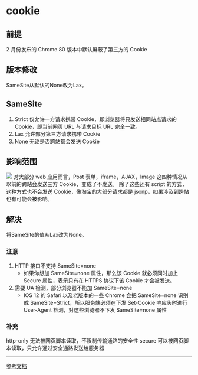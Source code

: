 # cookie
## 前提
2 月份发布的 Chrome 80 版本中默认屏蔽了第三方的 Cookie
## 版本修改
SameSite从默认的None改为Lax。
## SameSite

1. Strict 仅允许一方请求携带 Cookie，即浏览器将只发送相同站点请求的 Cookie，即当前网页 URL 与请求目标 URL 完全一致。
1. Lax 允许部分第三方请求携带 Cookie
1. None 无论是否跨站都会发送 Cookie
## 影响范围
![](https://camo.githubusercontent.com/149e5a3d4eadf8a9f19f26ffc5de5a5f37a62da4/68747470733a2f2f67772e616c6963646e2e636f6d2f7466732f54423172473448794b4832674b306a535a4645585863714d7058612d313430302d3532382e706e67#align=left&display=inline&height=528&originHeight=528&originWidth=1400&status=done&style=none&width=1400)
对大部分 web 应用而言，Post 表单，iframe，AJAX，Image 这四种情况从以前的跨站会发送三方 Cookie，变成了不发送。
除了这些还有 script 的方式，这种方式也不会发送 Cookie，像淘宝的大部分请求都是 jsonp，如果涉及到跨站也有可能会被影响。

## 解决
将SameSite的值从Lax改为None。
### 注意

1. HTTP 接口不支持 SameSite=none
   - 如果你想加 SameSite=none 属性，那么该 Cookie 就必须同时加上 Secure 属性，表示只有在 HTTPS 协议下该 Cookie 才会被发送。
2. 需要 UA 检测，部分浏览器不能加 SameSite=none
   - IOS 12 的 Safari 以及老版本的一些 Chrome 会把 SameSite=none 识别成 SameSite=Strict，所以服务端必须在下发 Set-Cookie 响应头时进行 User-Agent 检测，对这些浏览器不下发 SameSite=none 属性
### 补充
http-only 无法被网页脚本读取，不限制传输通路的安全性
secure 可以被网页脚本读取，只允许通过安全通路发送给服务器

---

[参考文档](https://github.com/mqyqingfeng/Blog/issues/157#)


